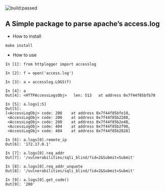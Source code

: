 <img src="https://travis-ci.com/Ro0tk1t/httplogger.svg?branch=master" alt="build:passed">

A Simple package to parse apache’s access.log
-----------------------------------------------------------

* How to install

` make install `



* How to use
```
In [1]: from httplogger import accesslog

In [2]: f = open('access.log')

In [3]: a = accesslog.LOGS(f)

In [4]: a
Out[4]: <HTTPAccessLogsObj>   len: 513   at address 0x7f44f85bfb70

In [5]: a.logs[:5]
Out[5]: 
[<AccessLogObj> code: 200    at address 0x7f44f85bfe10,
 <AccessLogObj> code: 200    at address 0x7f44f85b2208,
 <AccessLogObj> code: 200    at address 0x7f44f85b2e48,
 <AccessLogObj> code: 404    at address 0x7f44f85b2f98,
 <AccessLogObj> code: 404    at address 0x7f44f85b2828]
 
In [6]: a.logs[0].remote_ip
Out[6]: '172.17.0.1'

In [7]: a.logs[0].req_addr
Out[7]: '/vulnerabilities/sqli_blind/?id=2&Submit=Submit'

In [8]: a.logs[0].req_addr_unquote
Out[8]: '/vulnerabilities/sqli_blind/?id=2&Submit=Submit'

In [9]: a.logs[0].get_code()
Out[9]: '200'

```
